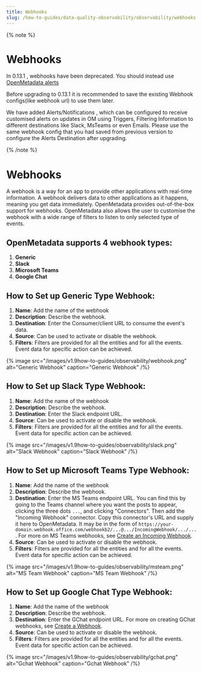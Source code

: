 ```yaml
---
title: Webhooks
slug: /how-to-guides/data-quality-observability/observability/webhooks
---
```


{% note %}

# Webhooks

In 0.13.1 , webhooks have been deprecated. You should instead use [OpenMetadata alerts](/how-to-guides/admin-guide/alerts)

Before upgrading to 0.13.1 it is recommended to save the existing Webhook configs(like webhook url) to use them later.

We have added Alerts/Notifications , which can be configured to receive customised alerts on updates in OM using Triggers, Filtering Information to different destinations like Slack, MsTeams or even Emails.
Please use the same webhook config that you had saved from previous version to configure the Alerts Destination after upgrading.

{% /note %}

# Webhooks

A webhook is a way for an app to provide other applications with real-time information.
A webhook delivers data to other applications as it happens, meaning you get data immediately.
OpenMetadata provides out-of-the-box support for webhooks.
OpenMetadata also allows the user to customise the webhook with a wide range of filters to listen to only selected type of events.


## OpenMetadata supports 4 webhook types:
1. **Generic**
2. **Slack**
3. **Microsoft Teams**
4. **Google Chat**

## How to Set up Generic Type Webhook:
1. **Name**: Add the name of the webhook
2. **Description**: Describe the webhook.
3. **Destination**: Enter the Consumer/client URL to consume the event's data.
4. **Source**: Can be used to activate or disable the webhook.
5. **Filters**: Filters are provided for all the entities and for all the events.
   Event data for specific action can be achieved.

{% image
src="/images/v1.9how-to-guides/observability/webhook.png"
alt="Generic Webhook"
caption="Generic Webhook"
/%}

## How to Set up Slack Type Webhook:
1. **Name**: Add the name of the webhook
2. **Description**: Describe the webhook.
3. **Destination**: Enter the Slack endpoint URL.
4. **Source**: Can be used to activate or disable the webhook.
5. **Filters**: Filters are provided for all the entities and for all the events.
   Event data for specific action can be achieved.


{% image
src="/images/v1.9how-to-guides/observability/slack.png"
alt="Slack Webhook"
caption="Slack Webhook"
/%}

## How to Set up Microsoft Teams Type Webhook:
1. **Name**: Add the name of the webhook
2. **Description**: Describe the webhook.
3. **Destination**: Enter the MS Teams endpoint URL.  You can find this by going to the Teams channel where you want the posts to appear, clicking the three dots `...`, and clicking "Connectors".  Then add the "Incoming Webhook" connector.  Copy this connector's URL and supply it here to OpenMetadata.  It may be in the form of `https://your-domain.webhook.office.com/webhookb2/...@.../IncomingWebhook/.../...`.  For more on MS Teams webhooks, see [Create an Incoming Webhook](https://learn.microsoft.com/en-us/microsoftteams/platform/webhooks-and-connectors/how-to/add-incoming-webhook).
4. **Source**: Can be used to activate or disable the webhook.
5. **Filters**: Filters are provided for all the entities and for all the events.
   Event data for specific action can be achieved.

{% image
src="/images/v1.9how-to-guides/observability/msteam.png"
alt="MS Team Webhook"
caption="MS Team Webhook"
/%} 

## How to Set up Google Chat Type Webhook:
1. **Name**: Add the name of the webhook
2. **Description**: Describe the webhook.
3. **Destination**: Enter the GChat endpoint URL.  For more on creating GChat webhooks, see [Create a Webhook](https://developers.google.com/chat/how-tos/webhooks#create_a_webhook).
4. **Source**: Can be used to activate or disable the webhook.
5. **Filters**: Filters are provided for all the entities and for all the events.
   Event data for specific action can be achieved.

{% image
src="/images/v1.9how-to-guides/observability/gchat.png"
alt="Gchat Webhook"
caption="Gchat Webhook"
/%} 
